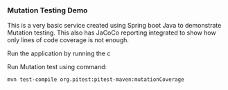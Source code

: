 ### Mutation Testing Demo

This is a very basic service created using Spring boot Java to demonstrate Mutation testing. 
This also has JaCoCo reporting integrated to show how only lines of code coverage is not enough. 

Run the application by running the c

Run Mutation test using command:

```
mvn test-compile org.pitest:pitest-maven:mutationCoverage
```
